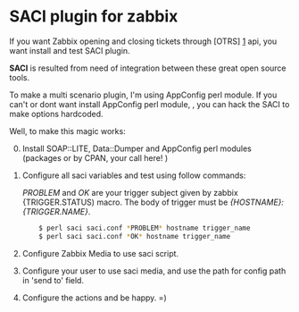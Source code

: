SACI plugin for zabbix
========================

If you want Zabbix opening and closing tickets through [OTRS] [1] api, you want
install and test SACI plugin. 

**SACI** is resulted from need of integration between these great open source tools.

To make a multi scenario plugin, I'm using AppConfig perl module. 
If you can't or dont want install AppConfig perl module, , you can hack the SACI 
to make options hardcoded. 

Well, to make this magic works:

0. Install SOAP::LITE, Data::Dumper and AppConfig perl modules (packages or by CPAN, your call here! )

1. Configure all saci variables and test using follow commands:

    *PROBLEM* and *OK* are your trigger subject given by zabbix {TRIGGER.STATUS) macro.
    The body of trigger must be *{HOSTNAME}:{TRIGGER.NAME}*.

    ```` bash
        $ perl saci saci.conf *PROBLEM* hostname trigger_name 
        $ perl saci saci.conf *OK* hostname trigger_name
    ````
 
2. Configure Zabbix Media to use saci script.

3. Configure your user to use saci media, and use the path for config path in 'send to' field.

4. Configure the actions and be happy. =)


[1]: http://otrs.org "OTRS"
